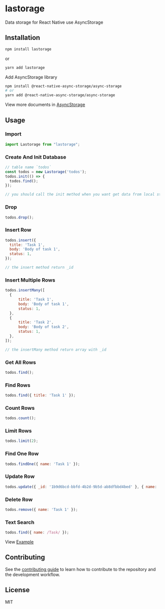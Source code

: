 # lastorage

Data storage for React Native use AsyncStorage


## Installation

```sh
npm install lastorage
```
or
```sh
yarn add lastorage
```

Add AsyncStorage library

```sh
npm install @react-native-async-storage/async-storage
# or
yarn add @react-native-async-storage/async-storage
```

View more documents in [AsyncStorage](https://react-native-async-storage.github.io/async-storage)


## Usage

### Import

```js
import Lastorage from "lastorage";
```

### Create And Init Database

```js
// table name `todos`
const todos = new Lastorage('todos');
todos.init(() => {
  todos.find();
});

// you should call the init method when you want get data from local storage
```

### Drop

```js
todos.drop();
```

### Insert Row

```js
todos.insert({
  title: 'Task 1',
  body: 'Body of task 1',
  status: 1,
});

// the insert method return _id
```

### Insert Multiple Rows

```js
todos.insertMany([
  {
      title: 'Task 1',
      body: 'Body of task 1',
      status: 1,
  },
  {
      title: 'Task 2',
      body: 'Body of task 2',
      status: 1,
  },
]);

// the insertMany method return array with _id
```

### Get All Rows

```js
todos.find();
```

### Find Rows

```js
todos.find({ title: 'Task 1' });
```

### Count Rows

```js
todos.count();
```

### Limit Rows

```js
todos.limit(2);
```

### Find One Row

```js
todos.findOne({ name: 'Task 1' });
```

### Update Row

```js
todos.update({ _id: '1b9d6bcd-bbfd-4b2d-9b5d-ab8dfbbd4bed' }, { name: 'Task 1 updated' })
```

### Delete Row

```js
todos.remove({ name: 'Task 1' });
```

### Text Search

```js
todos.find({ name: /Task/ });
```

View [Example](example)


## Contributing

See the [contributing guide](CONTRIBUTING.md) to learn how to contribute to the repository and the development workflow.


## License

MIT

